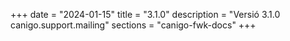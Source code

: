 +++
date        = "2024-01-15"
title       = "3.1.0"
description = "Versió 3.1.0 canigo.support.mailing"
sections    = "canigo-fwk-docs"
+++